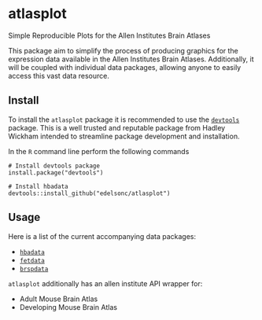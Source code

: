 # atlasplot
Simple Reproducible Plots for the Allen Institutes Brain Atlases

This package aim to simplify the process of producing graphics for the expression data available in the Allen Institutes Brain Atlases. Additionally, it will be coupled with individual data packages, allowing anyone to easily access this vast data resource.

## Install
To install the `atlasplot` package it is recommended to use the 
[`devtools`](https://github.com/hadley/devtools) package. This is a well trusted and reputable package from Hadley Wickham intended to streamline package development and installation.

In the `R` command line perform the following commands
```
# Install devtools package
install.package("devtools")

# Install hbadata
devtools::install_github("edelsonc/atlasplot")
```

## Usage
Here is a list of the current accompanying data packages:
* [`hbadata`](https://github.com/edelsonc/hbadata)
* [`fetdata`](https://github.com/edelsonc/fetdata)
* [`brspdata`](https://github.com/edelsonc/brspdata)

`atlasplot` additionally has an allen institute API wrapper for:
* Adult Mouse Brain Atlas
* Developing Mouse Brain Atlas
